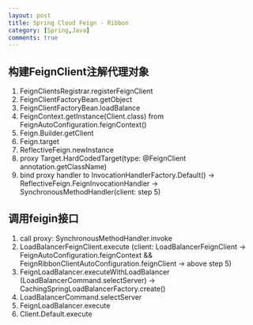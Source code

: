 ```yaml
---
layout: post
title: Spring Cloud Feign - Ribbon
category: [Spring,Java]
comments: true
---
```


## 构建FeignClient注解代理对象
1. FeignClientsRegistrar.registerFeignClient
1. FeignClientFactoryBean.getObject
1. FeignClientFactoryBean.loadBalance
1. FeignContext.getInstance(Client.class)
from FeignAutoConfiguration.feignContext()
1. Feign.Builder.getClient
1. Feign.target
1. ReflectiveFeign.newInstance
1. proxy Target.HardCodedTarget(type: @FeignClient annotation.getClassName)
1. bind proxy handler to InvocationHandlerFactory.Default() -> ReflectiveFeign.FeignInvocationHandler -> SynchronousMethodHandler(client: step 5)

## 调用feigin接口
1. call proxy: SynchronousMethodHandler.invoke
1. LoadBalancerFeignClient.execute (client: LoadBalancerFeignClient -> FeignAutoConfiguration.feignContext && FeignRibbonClientAutoConfiguration.feignClient -> above step 5)
1. FeignLoadBalancer.executeWithLoadBalancer (LoadBalancerCommand.selectServer) -> CachingSpringLoadBalancerFactory.create()
1. LoadBalancerCommand.selectServer
1. FeignLoadBalancer.execute
1. Client.Default.execute
